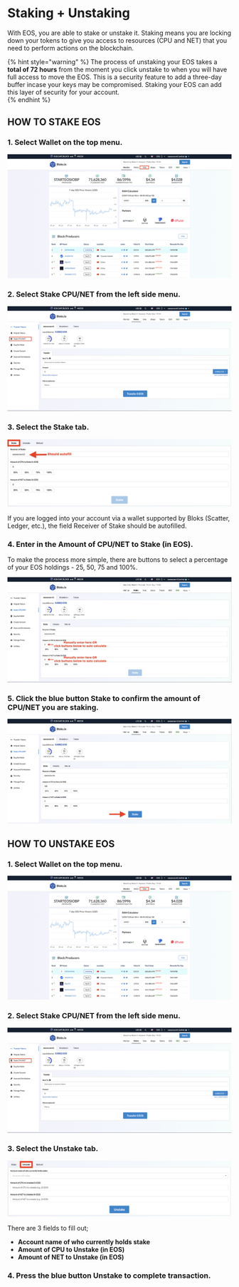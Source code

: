 # Staking + Unstaking

With EOS, you are able to stake or unstake it. Staking means you are locking down your tokens to give you access to resources \(CPU and NET\) that you need to perform actions on the blockchain. 

{% hint style="warning" %}
The process of unstaking your EOS takes a **total of 72 hours** from the moment you click unstake to when you will have full access to move the EOS. This is a security feature to add a three-day buffer incase your keys may be compromised. Staking your EOS can add this layer of security for your account.  
{% endhint %}

## HOW TO STAKE EOS

### 1. Select **Wallet** on the top menu.

![](../.gitbook/assets/image%20%2837%29.png)

### 2. Select **Stake CPU/NET** from the left side menu.

![](../.gitbook/assets/image%20%28130%29.png)

### 3. Select the Stake tab.

![](../.gitbook/assets/image%20%2849%29.png)

If you are logged into your account via a wallet supported by Bloks \(Scatter, Ledger, etc.\), the field Receiver of Stake should be autofilled.

### 4. Enter in the **Amount of CPU/NET to Stake \(in EOS\).**

To make the process more simple, there are buttons to select a percentage of your EOS holdings - 25, 50, 75 and 100%.

![](../.gitbook/assets/image%20%2844%29.png)

### 5. Click the blue button Stake to confirm the amount of CPU/NET you are staking.

![](../.gitbook/assets/image%20%2878%29.png)

## HOW TO UNSTAKE EOS

### 1. Select **Wallet** on the top menu.

![](../.gitbook/assets/image%20%2837%29.png)

### 2. Select **Stake CPU/NET** from the left side menu.

![](../.gitbook/assets/image%20%28130%29.png)

### 3. Select the Unstake tab.

![](../.gitbook/assets/image%20%2860%29.png)

There are 3 fields to fill out;

* **Account name of who currently holds stake** 
* **Amount of CPU to Unstake \(in EOS\)** 
* **Amount of NET to Unstake \(in EOS\)**  

### 4. Press the blue button Unstake to complete transaction.





